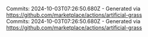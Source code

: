 Commits: 2024-10-03T07:26:50.680Z - Generated via https://github.com/marketplace/actions/artificial-grass
<br>
Commits: 2024-10-03T07:26:50.680Z - Generated via https://github.com/marketplace/actions/artificial-grass
<br>

